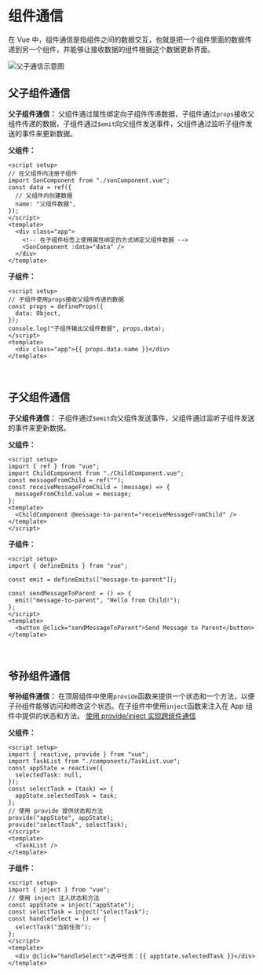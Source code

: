 # 组件通信

在 Vue 中，组件通信是指组件之间的数据交互，也就是把一个组件里面的数据传递到另一个组件，并能够让接收数据的组件根据这个数据更新界面。

![父子通信示意图](/assets/images/vue/父子通信示意图.png)

## 父子组件通信

**父子组件通信：** 父组件通过属性绑定向子组件传递数据，子组件通过`props`接收父组件传递的数据，子组件通过`$emit`向父组件发送事件，父组件通过监听子组件发送的事件来更新数据。

**父组件：**

```vue
<script setup>
// 在父组件内注册子组件
import SonComponent from "./sonComponent.vue";
const data = ref({
  // 父组件内创建数据
  name: "父组件数据",
});
</script>
<template>
  <div class="app">
    <!-- 在子组件标签上使用属性绑定的方式绑定父组件数据 -->
    <SonComponent :data="data" />
  </div>
</template>
```

**子组件：**

```vue
<script setup>
// 子组件使用props接收父组件传递的数据
const props = defineProps({
  data: Object,
});
console.log("子组件输出父组件数据", props.data);
</script>
<template>
  <div class="app">{{ props.data.name }}</div>
</template>
```

<br />

## 子父组件通信

**子父组件通信：** 子组件通过`$emit`向父组件发送事件，父组件通过监听子组件发送的事件来更新数据。

**父组件：**

```vue
<script setup>
import { ref } from "vue";
import ChildComponent from "./ChildComponent.vue";
const messageFromChild = ref("");
const receiveMessageFromChild = (message) => {
  messageFromChild.value = message;
};
<template>
  <ChildComponent @message-to-parent="receiveMessageFromChild" />
</template>
</script>
```

**子组件：**

```vue
<script setup>
import { defineEmits } from "vue";

const emit = defineEmits(["message-to-parent"]);

const sendMessageToParent = () => {
  emit("message-to-parent", "Hello from Child!");
};
</script>
<template>
  <button @click="sendMessageToParent">Send Message to Parent</button>
</template>
```

<br />

## 爷孙组件通信

**爷孙组件通信：** 在顶层组件中使用`provide`函数来提供一个状态和一个方法，以便子孙组件能够访问和修改这个状态。在子组件中使用`inject`函数来注入在 App 组件中提供的状态和方法。
[使用 provide/inject 实现跨组件通信](https://juejin.cn/post/7341720847881748507)

**父组件：**

```vue
<script setup>
import { reactive, provide } from "vue";
import TaskList from "./components/TaskList.vue";
const appState = reactive({
  selectedTask: null,
});
const selectTask = (task) => {
  appState.selectedTask = task;
};
// 使用 provide 提供状态和方法
provide("appState", appState);
provide("selectTask", selectTask);
</script>
<template>
  <TaskList />
</template>
```

**子组件：**

```vue
<script setup>
import { inject } from "vue";
// 使用 inject 注入状态和方法
const appState = inject("appState");
const selectTask = inject("selectTask");
const handleSelect = () => {
  selectTask("当前任务");
};
</script>
<template>
  <div @click="handleSelect">选中任务：{{ appState.selectedTask }}</div>
</template>
```
